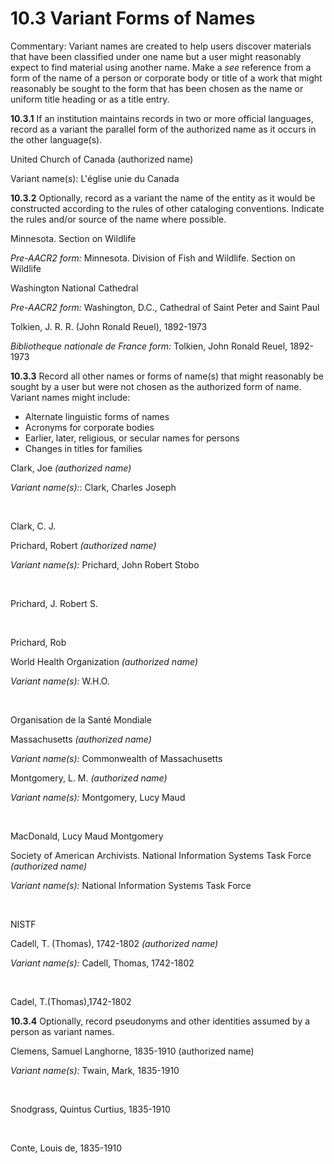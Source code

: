 # 10.3 Variant Forms of Names

Commentary: Variant names are created to help users discover materials that have been classified under one name but a user might reasonably expect to find material using another name. Make a _see_ reference from a form of the name of a person or corporate body or title of a work that might reasonably be sought to the form that has been chosen as the name or uniform title heading or as a title entry.

**10.3.1** If an institution maintains records in two or more official languages, record as a variant the parallel form of the authorized name as it occurs in the other language(s).

<p class="dacs-example">United Church of Canada (authorized name)</p>

<p class="dacs-example">Variant name(s): L'église unie du Canada</p>

**10.3.2** Optionally, record as a variant the name of the entity as it would be constructed according to the rules of other cataloging conventions. Indicate the rules and/or source of the name where possible.

<p class="dacs-example">Minnesota. Section on Wildlife</p>

<p class="dacs-example"><em>Pre-AACR2 form:</em> Minnesota. Division of Fish and Wildlife. Section on Wildlife</p>

<p class="dacs-example">Washington National Cathedral</p>

<p class="dacs-example"><em>Pre-AACR2 form:</em> Washington, D.C., Cathedral of Saint Peter and Saint Paul</p>

<p class="dacs-example">Tolkien, J. R. R. (John Ronald Reuel), 1892-1973</p>

<p class="dacs-example"><em>Bibliotheque nationale de France form:</em> Tolkien, John Ronald Reuel, 1892-1973</p>

**10.3.3** Record all other names or forms of name(s) that might reasonably be sought by a user but were not chosen as the authorized form of name. Variant names might include:

*   Alternate linguistic forms of names
*   Acronyms for corporate bodies
*   Earlier, later, religious, or secular names for persons
*   Changes in titles for families

<p class="dacs-example">Clark, Joe <em>(authorized name)</em></p>

<p class="dacs-example"><em>Variant name(s):</em>: Clark, Charles Joseph</p>

              <p class="dacs-example">Clark, C. J.</p>

<p class="dacs-example">Prichard, Robert <em>(authorized name)</em></p>

<p class="dacs-example"><em>Variant name(s):</em> Prichard, John Robert Stobo</p>

              <p class="dacs-example">Prichard, J. Robert S.</p>

              <p class="dacs-example">Prichard, Rob</p>

<p class="dacs-example">World Health Organization <em>(authorized name)</em></p>

<p class="dacs-example"><em>Variant name(s):</em> W.H.O.</p>

              <p class="dacs-example">Organisation de la Santé Mondiale</p>

<p class="dacs-example">Massachusetts <em>(authorized name)</em></p>

<p class="dacs-example"><em>Variant name(s):</em> Commonwealth of Massachusetts</p>

<p class="dacs-example">Montgomery, L. M. <em>(authorized name)</em></p>

<p class="dacs-example"><em>Variant name(s):</em> Montgomery, Lucy Maud</p>

              <p class="dacs-example">MacDonald, Lucy Maud Montgomery</p>

<p class="dacs-example">Society of American Archivists. National Information Systems Task Force <em>(authorized name)</em></p>

<p class="dacs-example"><em>Variant name(s):</em> National Information Systems Task Force</p>

               <p class="dacs-example">NISTF</p>

<p class="dacs-example">Cadell, T. (Thomas), 1742-1802 <em>(authorized name)</em></p>

<p class="dacs-example"><em>Variant name(s):</em> Cadell, Thomas, 1742-1802</p>

       <p class="dacs-example">Cadel, T.(Thomas),1742-1802</p>

**10.3.4** Optionally, record pseudonyms and other identities assumed by a person as variant names.</p>

<p class="dacs-example">Clemens, Samuel Langhorne, 1835-1910 (authorized name)</p>

<p class="dacs-example"><em>Variant name(s):</em> Twain, Mark, 1835-1910</p>

      <p class="dacs-example">Snodgrass, Quintus Curtius, 1835-1910</p>

      <p class="dacs-example">Conte, Louis de, 1835-1910</p>
